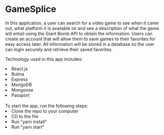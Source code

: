 # GameSplice

In this application, a user can search for a video game to see when it came out, what platform it is available on and see a description of what the game will entail using the Giant Bomb API to obtain the information. Users can create an account that will allow them to save games to their favorites for easy access later. All information will be stored in a database so the user can login securely and retrieve their saved favorites.

Technology used in this app includes:
  <li>React.js</li>
  <li>Bulma</li>
  <li>Express</li>
  <li>MongoDB</li>
  <li>Mongoose</li>
  <li>Passport</li>
<br>
To start the app, run the following steps:

  <li>Clone the repo to your computer</li>
  <li>CD to the file</li>
  <li>Run "yarn install"</li>
  <li>Run "yarn start"</li>
